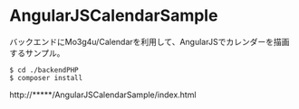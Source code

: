 # AngularJSCalendarSample
バックエンドにMo3g4u/Calendarを利用して、AngularJSでカレンダーを描画するサンプル。


```
$ cd ./backendPHP
$ composer install
```
http://*****/AngularJSCalendarSample/index.html

